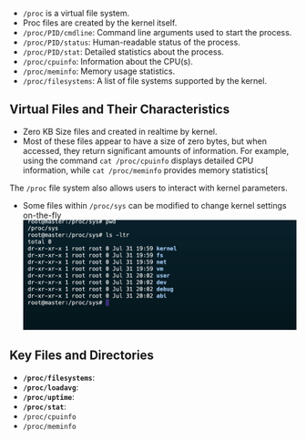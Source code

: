 
- `/proc` is a virtual file system.
- Proc files are created by the kernel itself.
- `/proc/PID/cmdline`: Command line arguments used to start the process.
- `/proc/PID/status`: Human-readable status of the process.
- `/proc/PID/stat`: Detailed statistics about the process.
- `/proc/cpuinfo`: Information about the CPU(s).
- `/proc/meminfo`: Memory usage statistics.
- `/proc/filesystems`: A list of file systems supported by the kernel.

## Virtual Files and Their Characteristics

- Zero KB Size files and created in realtime by kernel.
- Most of these files appear to have a size of zero bytes, but when accessed, they return significant amounts of information. For example, using the command `cat /proc/cpuinfo` displays detailed CPU information, while `cat /proc/meminfo` provides memory statistics[

The `/proc` file system also allows users to interact with kernel parameters. 
- Some files within `/proc/sys` can be modified to change kernel settings on-the-fly
![alt text](image.png)
## Key Files and Directories

- **`/proc/filesystems`**: 
- **`/proc/loadavg`**: 
- **`/proc/uptime`**: 
- **`/proc/stat`**:
- `/proc/cpuinfo`
- `/proc/meminfo`

